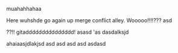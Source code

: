 
muahahhahaa

Here wuhshde go again up merge conflict alley. Wooooo!!!!???
asd



??!!
gitaddddddddddddddd!
asasd
'as
dasdalksjd



ahaiaasjdlakjsd
asd
asd
asd
asd
asdasd